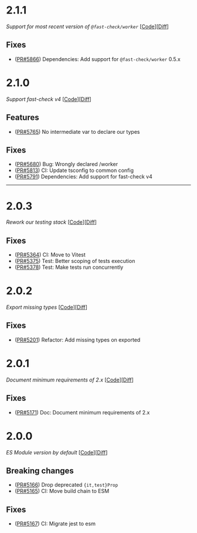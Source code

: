 # 2.1.1

_Support for most recent version of `@fast-check/worker`_
[[Code](https://github.com/dubzzz/fast-check/tree/jest%2Fv2.1.1)][[Diff](https://github.com/dubzzz/fast-check/compare/jest%2Fv2.1.0...jest%2Fv2.1.1)]

## Fixes

- ([PR#5866](https://github.com/dubzzz/fast-check/pull/5866)) Dependencies: Add support for `@fast-check/worker` 0.5.x

# 2.1.0

_Support fast-check v4_
[[Code](https://github.com/dubzzz/fast-check/tree/jest%2Fv2.1.0)][[Diff](https://github.com/dubzzz/fast-check/compare/jest%2Fv2.0.3...jest%2Fv2.1.0)]

## Features

- ([PR#5765](https://github.com/dubzzz/fast-check/pull/5765)) No intermediate var to declare our types

## Fixes

- ([PR#5680](https://github.com/dubzzz/fast-check/pull/5680)) Bug: Wrongly declared /worker
- ([PR#5813](https://github.com/dubzzz/fast-check/pull/5813)) CI: Update tsconfig to common config
- ([PR#5791](https://github.com/dubzzz/fast-check/pull/5791)) Dependencies: Add support for fast-check v4

---

# 2.0.3

_Rework our testing stack_
[[Code](https://github.com/dubzzz/fast-check/tree/jest%2Fv2.0.3)][[Diff](https://github.com/dubzzz/fast-check/compare/jest%2Fv2.0.2...jest%2Fv2.0.3)]

## Fixes

- ([PR#5364](https://github.com/dubzzz/fast-check/pull/5364)) CI: Move to Vitest
- ([PR#5375](https://github.com/dubzzz/fast-check/pull/5375)) Test: Better scoping of tests execution
- ([PR#5378](https://github.com/dubzzz/fast-check/pull/5378)) Test: Make tests run concurrently

# 2.0.2

_Export missing types_
[[Code](https://github.com/dubzzz/fast-check/tree/jest%2Fv2.0.2)][[Diff](https://github.com/dubzzz/fast-check/compare/jest%2Fv2.0.1...jest%2Fv2.0.2)]

## Fixes

- ([PR#5201](https://github.com/dubzzz/fast-check/pull/5201)) Refactor: Add missing types on exported

# 2.0.1

_Document minimum requirements of 2.x_
[[Code](https://github.com/dubzzz/fast-check/tree/jest%2Fv2.0.1)][[Diff](https://github.com/dubzzz/fast-check/compare/jest%2Fv2.0.0...jest%2Fv2.0.1)]

## Fixes

- ([PR#5171](https://github.com/dubzzz/fast-check/pull/5171)) Doc: Document minimum requirements of 2.x

# 2.0.0

_ES Module version by default_
[[Code](https://github.com/dubzzz/fast-check/tree/jest%2Fv2.0.0)][[Diff](https://github.com/dubzzz/fast-check/compare/jest%2Fv1.8.2...jest%2Fv2.0.0)]

## Breaking changes

- ([PR#5166](https://github.com/dubzzz/fast-check/pull/5166)) Drop deprecated `{it,test}Prop`
- ([PR#5165](https://github.com/dubzzz/fast-check/pull/5165)) CI: Move build chain to ESM

## Fixes

- ([PR#5167](https://github.com/dubzzz/fast-check/pull/5167)) CI: Migrate jest to esm
